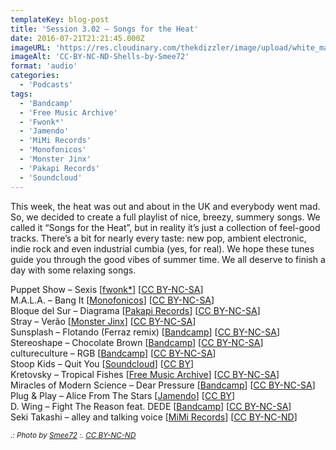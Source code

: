 ```yaml
---
templateKey: blog-post
title: 'Session 3.02 – Songs for the Heat'
date: 2016-07-21T21:21:45.000Z
imageURL: 'https://res.cloudinary.com/thekdizzler/image/upload/white_market/2016/07/CC-BY-NC-ND-Shells-by-Smee72.jpg'
imageAlt: 'CC-BY-NC-ND-Shells-by-Smee72'
format: 'audio'
categories:
  - 'Podcasts'
tags:
  - 'Bandcamp'
  - 'Free Music Archive'
  - 'Fwonk*'
  - 'Jamendo'
  - 'MiMi Records'
  - 'Monofonicos'
  - 'Monster Jinx'
  - 'Pakapi Records'
  - 'Soundcloud'
---
```


This week, the heat was out and about in the UK and everybody went mad. So, we decided to create a full playlist of nice, breezy, summery songs. We called it “Songs for the Heat”, but in reality it’s just a collection of feel-good tracks. There’s a bit for nearly every taste: new pop, ambient electronic, indie rock and even industrial cumbia (yes, for real). We hope these tunes guide you through the good vibes of summer time. We all deserve to finish a day with some relaxing songs.

Puppet Show – Sexis \[[fwonk\*](http://fwonk.co.uk/195-puppetshow/)\] \[[CC BY-NC-SA](https://creativecommons.org/licenses/by-nc-sa/3.0/)\]  
M.A.L.A. – Bang It \[[Monofonicos](http://monofonicos.net/mns006-va-colores-paralelos/)\] \[[CC BY-NC-SA](https://creativecommons.org/licenses/by-nc-sa/3.0/)\]  
Bloque del Sur – Diagrama \[[Pakapi Records](http://freemusicarchive.org/music/Bloque_del_Sur/Periferia/)\] \[[CC BY-NC-SA](https://creativecommons.org/licenses/by-nc-sa/3.0/)\]  
Stray – Verão \[[Monster Jinx](https://soundcloud.com/monsterjinx/payday-09-stray-verao?in=monsterjinx%2Fsets%2Fpayday)\] \[[CC BY-NC-SA](https://creativecommons.org/licenses/by-nc-sa/3.0/)\]  
Sunsplash – Flotando (Ferraz remix) \[[Bandcamp](https://sunsplash.bandcamp.com/album/f-l-o-t-a-n-d-o)\] \[[CC BY-NC-SA](https://creativecommons.org/licenses/by-nc-sa/3.0/)\]  
Stereoshape – Chocolate Brown \[[Bandcamp](https://stereoshape.bandcamp.com/album/laser-lori)\] \[[CC BY-NC-SA](https://creativecommons.org/licenses/by-nc-sa/3.0/)\]  
cultureculture – RGB \[[Bandcamp](https://cultureculture.bandcamp.com/track/rgb-2)\] \[[CC BY-NC-SA](https://creativecommons.org/licenses/by-nc-sa/3.0/)\]  
Stoop Kids – Quit You \[[Soundcloud](https://soundcloud.com/stoopkidsofficial/quit-you)\] \[[CC BY](https://creativecommons.org/licenses/by/3.0/)\]  
Kretovsky – Tropical Fishes \[[Free Music Archive](http://freemusicarchive.org/music/Krestovsky/Single_Octobr/)\] \[[CC BY-NC-SA](https://creativecommons.org/licenses/by-nc-sa/3.0/)\]  
Miracles of Modern Science – Dear Pressure \[[Bandcamp](https://miraclesofmodernscience.bandcamp.com/album/meems)\] \[[CC BY-NC-SA](https://creativecommons.org/licenses/by-nc-sa/3.0/)\]  
Plug & Play – Alice From The Stars \[[Jamendo](https://www.jamendo.com/track/1213382/alice-from-the-stars)\] \[[CC BY](https://creativecommons.org/licenses/by/3.0/)\]  
D. Wing – Fight The Reason feat. DEDE \[[Bandcamp](https://dwing.bandcamp.com/album/los-angeles-2019)\] \[[CC BY-NC-SA](https://creativecommons.org/licenses/by-nc-sa/3.0/)\]  
Seki Takashi – alley and talking voice \[[MiMi Records](http://www.clubotaku.org/mimi/uk/album251.php)\] \[[CC BY-NC-ND](https://creativecommons.org/licenses/by-nc-nd/3.0/)\]

<small>_.: Photo by [Smee72](https://www.flickr.com/photos/smee72/7156174360/) :. [CC BY-NC-ND](https://creativecommons.org/licenses/by-nc-nd/3.0/)_</small>
